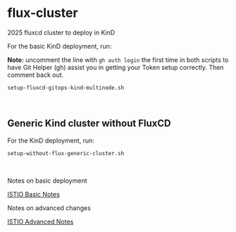 # flux-cluster

2025 fluxcd cluster to deploy in KinD

For the basic KinD deployment, run:

**Note:** uncomment the line with `gh auth login` the first time in both scripts to have Git Helper (gh) assist you in getting your Token setup correctly. Then comment back out.

```bash
setup-fluxcd-gitops-kind-multinode.sh

```

&nbsp;

## Generic Kind cluster without FluxCD 

For the KinD deployment, run:

```bash
setup-without-flux-generic-cluster.sh

```

&nbsp;

Notes on basic deployment

[ISTIO Basic Notes](https://github.com/DevOpsMaestro/flux-cluster/blob/main/ISTIO_basic_notes.md)

Notes on advanced changes

[ISTIO Advanced Notes](https://github.com/DevOpsMaestro/flux-cluster/blob/main/ISTIO_advanced_notes.md)
